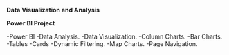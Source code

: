 **Data Visualization and Analysis**

**Power BI Project**

-Power BI
-Data Analysis.
-Data Visualization.
-Column Charts.
-Bar Charts.
-Tables
-Cards
-Dynamic Filtering.
-Map Charts.
-Page Navigation.
